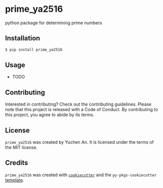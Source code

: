 # prime_ya2516

python package for determining prime numbers

## Installation

```bash
$ pip install prime_ya2516
```

## Usage

- TODO

## Contributing

Interested in contributing? Check out the contributing guidelines. Please note that this project is released with a Code of Conduct. By contributing to this project, you agree to abide by its terms.

## License

`prime_ya2516` was created by Yuchen An. It is licensed under the terms of the MIT license.

## Credits

`prime_ya2516` was created with [`cookiecutter`](https://cookiecutter.readthedocs.io/en/latest/) and the `py-pkgs-cookiecutter` [template](https://github.com/py-pkgs/py-pkgs-cookiecutter).

